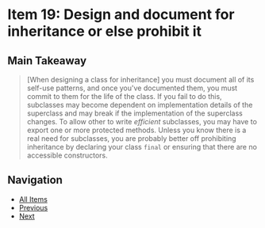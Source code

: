# Item 19: Design and document for inheritance or else prohibit it

## Main Takeaway

> [When designing a class for inheritance] you must document all of its self-use patterns, and once you've documented them, you must commit to them for the life of the class. If you fail to do this, subclasses may become dependent on implementation details of the superclass and may break if the implementation of the superclass changes. To allow other to write _efficient_ subclasses, you may have to export one or more protected methods. Unless you know there is a real need for subclasses, you are probably better off prohibiting inheritance by declaring your class `final` or ensuring that there are no accessible constructors.

## Navigation

- [All Items](../README.md#items)
- [Previous](./item-18-favor-composition-over-inheritance.md)
- [Next](./item-19-design-and-document-for-inheritance-or-else-prohibit-it.md)
